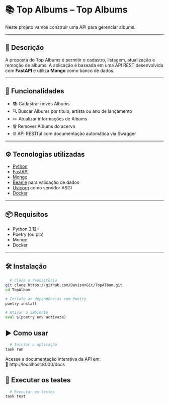 # 📚 Top Albums – Top Albums 

Neste projeto vamos construir uma API para gerenciar albums.

---

## 🧾 Descrição

A proposta do Top Albums é permitir o cadastro, listagem, atualização e remoção de albums. A aplicação é baseada em uma API REST desenvolvida com **FastAPI** e utiliza **Mongo** como banco de dados.

---

## 🚀 Funcionalidades

- 📚 Cadastrar novos Albums
- 🔍 Buscar Albums por título, artista ou ano de lançamento
- ✏️ Atualizar informações de Albums
- 🗑️ Remover Albums do acervo
- 🌐 API RESTful com documentação automática via Swagger

---

## ⚙️ Tecnologias utilizadas

- [Python](https://www.python.org/)
- [FastAPI](https://fastapi.tiangolo.com/)
- [Mongo](https://www.mongodb.com/)
- [Beanie](https://beanie-odm.dev/) para validação de dados
- [Uvicorn](https://www.uvicorn.org/) como servidor ASGI
- [Docker](https://www.docker.com/)

---

## 📦 Requisitos

- Python 3.12+
- Poetry (ou pip)
- Mongo
- Docker

---

## 🛠️ Instalação

```bash 
  # Clone o repositório
git clone https://github.com/DevisonGit/TopAlbum.git
cd TopAlbum

# Instale as dependências com Poetry
poetry install

# Ativar o ambiente 
eval $(poetry env activate)
```

## ▶️ Como usar
```bash
  # Iniciar a aplicação
task run
```
Acesse a documentação interativa da API em:  
📄 http://localhost:8000/docs

## 🧪 Executar os testes
```bash
  # Executar os testes
task test
```